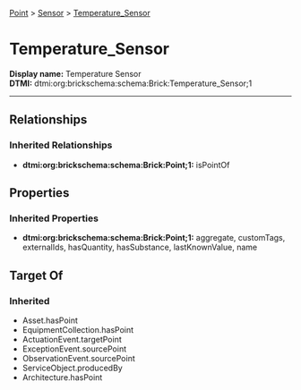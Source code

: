 [Point](../../Point.md) > [Sensor](../Sensor.md) > [Temperature_Sensor](.)
# Temperature_Sensor

**Display name:** Temperature Sensor<br />
**DTMI:** dtmi:org:brickschema:schema:Brick:Temperature_Sensor;1

---
## Relationships
### Inherited Relationships
* **dtmi:org:brickschema:schema:Brick:Point;1:** isPointOf
## Properties
### Inherited Properties
* **dtmi:org:brickschema:schema:Brick:Point;1:** aggregate, customTags, externalIds, hasQuantity, hasSubstance, lastKnownValue, name
## Target Of
### Inherited
* Asset.hasPoint
* EquipmentCollection.hasPoint
* ActuationEvent.targetPoint
* ExceptionEvent.sourcePoint
* ObservationEvent.sourcePoint
* ServiceObject.producedBy
* Architecture.hasPoint
